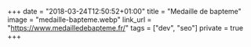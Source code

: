 +++
date = "2018-03-24T12:50:52+01:00"
title = "Medaille de bapteme"
image = "medaille-bapteme.webp"
link_url = "https://www.medailledebapteme.fr/"
tags = ["dev", "seo"]
private = true
+++

